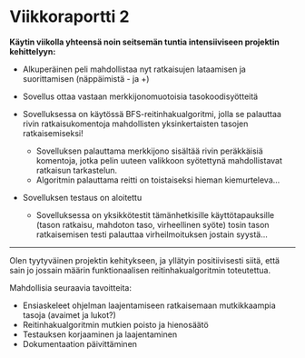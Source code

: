 # Viikkoraportti 2

**Käytin viikolla yhteensä noin seitsemän tuntia intensiiviseen projektin kehittelyyn:**

* Alkuperäinen peli mahdollistaa nyt ratkaisujen lataamisen ja suorittamisen (näppäimistä - ja +)

* Sovellus ottaa vastaan merkkijonomuotoisia tasokoodisyötteitä

* Sovelluksessa on käytössä BFS-reitinhakualgoritmi, jolla se palauttaa rivin ratkaisukomentoja mahdollisten yksinkertaisten tasojen ratkaisemiseksi!
  * Sovelluksen palauttama merkkijono sisältää rivin peräkkäisiä komentoja, jotka pelin uuteen valikkoon syötettynä mahdollistavat ratkaisun tarkastelun.
  * Algoritmin palauttama reitti on toistaiseksi hieman kiemurteleva...

* Sovelluksen testaus on aloitettu
  * Sovelluksessa on yksikkötestit tämänhetkisille käyttötapauksille (tason ratkaisu, mahdoton taso, virheellinen syöte) tosin tason ratkaisemisen testi palauttaa virheilmoituksen jostain syystä...

---------------------------------------------------------------
  
Olen tyytyväinen projektin kehitykseen, ja yllätyin positiivisesti siitä, että sain jo jossain määrin funktionaalisen reitinhakualgoritmin toteutettua.

Mahdollisia seuraavia tavoitteita:

* Ensiaskeleet ohjelman laajentamiseen ratkaisemaan mutkikkaampia tasoja (avaimet ja lukot?)
* Reitinhakualgoritmin mutkien poisto ja hienosäätö
* Testauksen korjaaminen ja laajentaminen
* Dokumentaation päivittäminen
